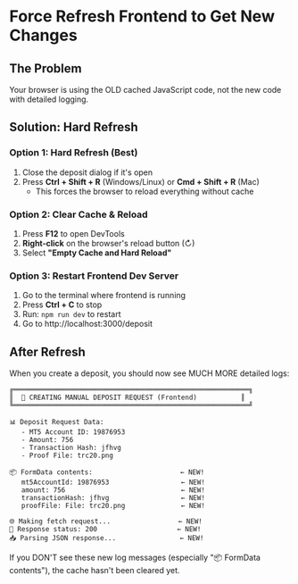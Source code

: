 # Force Refresh Frontend to Get New Changes

## The Problem
Your browser is using the OLD cached JavaScript code, not the new code with detailed logging.

## Solution: Hard Refresh

### Option 1: Hard Refresh (Best)
1. Close the deposit dialog if it's open
2. Press **Ctrl + Shift + R** (Windows/Linux) or **Cmd + Shift + R** (Mac)
   - This forces the browser to reload everything without cache

### Option 2: Clear Cache & Reload
1. Press **F12** to open DevTools
2. **Right-click** on the browser's reload button (↻)
3. Select **"Empty Cache and Hard Reload"**

### Option 3: Restart Frontend Dev Server
1. Go to the terminal where frontend is running
2. Press **Ctrl + C** to stop
3. Run: `npm run dev` to restart
4. Go to http://localhost:3000/deposit

## After Refresh

When you create a deposit, you should now see MUCH MORE detailed logs:

```
╔═══════════════════════════════════════════════════════════╗
║  🚀 CREATING MANUAL DEPOSIT REQUEST (Frontend)           ║
╚═══════════════════════════════════════════════════════════╝

📊 Deposit Request Data:
   - MT5 Account ID: 19876953
   - Amount: 756
   - Transaction Hash: jfhvg
   - Proof File: trc20.png

📦 FormData contents:                      ← NEW!
   mt5AccountId: 19876953                  ← NEW!
   amount: 756                             ← NEW!
   transactionHash: jfhvg                  ← NEW!
   proofFile: File: trc20.png              ← NEW!

🌐 Making fetch request...                 ← NEW!
📡 Response status: 200                    ← NEW!
📥 Parsing JSON response...                ← NEW!
```

If you DON'T see these new log messages (especially "📦 FormData contents"), the cache hasn't been cleared yet.



